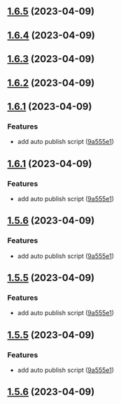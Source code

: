 ## [1.6.5](https://github.com/weitanai/file-exports/compare/v1.6.1...v1.6.5) (2023-04-09)



## [1.6.4](https://github.com/weitanai/file-exports/compare/v1.6.1...v1.6.4) (2023-04-09)



## [1.6.3](https://github.com/weitanai/file-exports/compare/v1.6.1...v1.6.3) (2023-04-09)



## [1.6.2](https://github.com/weitanai/file-exports/compare/v1.6.1...v1.6.2) (2023-04-09)



## [1.6.1](https://github.com/weitanai/file-exports/compare/v1.0.4...v1.6.1) (2023-04-09)


### Features

* add auto publish script ([9a555e1](https://github.com/weitanai/file-exports/commit/9a555e1fd3850e69bc024eed4ac1d096a9131e74))



## [1.6.1](https://github.com/weitanai/file-exports/compare/v1.0.4...v1.6.1) (2023-04-09)


### Features

* add auto publish script ([9a555e1](https://github.com/weitanai/file-exports/commit/9a555e1fd3850e69bc024eed4ac1d096a9131e74))



## [1.5.6](https://github.com/weitanai/file-exports/compare/v1.0.4...v1.5.6) (2023-04-09)


### Features

* add auto publish script ([9a555e1](https://github.com/weitanai/file-exports/commit/9a555e1fd3850e69bc024eed4ac1d096a9131e74))



## [1.5.5](https://github.com/weitanai/file-exports/compare/v1.0.4...v1.5.5) (2023-04-09)


### Features

* add auto publish script ([9a555e1](https://github.com/weitanai/file-exports/commit/9a555e1fd3850e69bc024eed4ac1d096a9131e74))



## [1.5.5](https://github.com/weitanai/file-exports/compare/v1.0.4...v1.5.5) (2023-04-09)


### Features

* add auto publish script ([9a555e1](https://github.com/weitanai/file-exports/commit/9a555e1fd3850e69bc024eed4ac1d096a9131e74))



## [1.5.6](https://github.com/weitanai/file-exports/compare/v1.0.4...v1.5.6) (2023-04-09)



